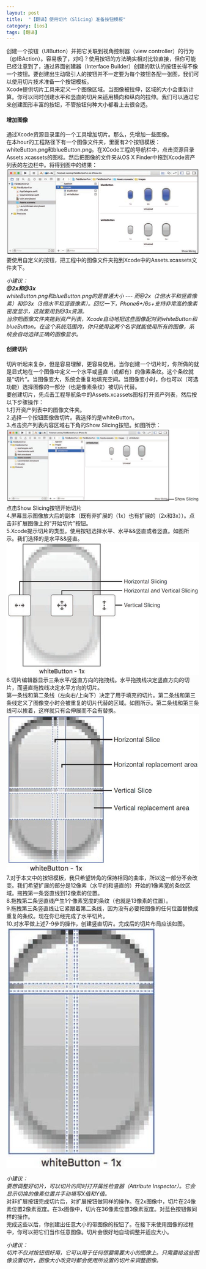 ```yaml
---
layout: post
title:  "【翻译】使用切片（Slicing）准备按钮模板"
category: [ios]
tags: [翻译]
---
```


创建一个按钮（UIButton）并把它关联到视角控制器（view controller）的行为（@IBAction）。容易极了，对吗？使用按钮的方法确实相对比较直接，但你可能已经注意到了，通过界面创建器（Interface Builder）创建的默认的按钮长得不像一个按钮。要创建出生动吸引人的按钮并不一定要为每个按钮各配一张图，我们可以使用切片技术准备一个按钮模板。  
Xcode提供切片工具来定义一个图像区域。当图像被拉伸，区域的大小会重新计算。你可以同时创建水平和竖直的切片来适用横向和纵向的拉伸。我们可以通过它来创建图形丰富的按钮，不管按钮何种大小都看上去很合适。

<!-- more -->

#### 增加图像
通过Xcode资源目录里的一个工具增加切片。那么，先增加一些图像。  
在本hour的工程路径下有一个图像文件夹，里面有2个按钮模板：whiteButton.png和blueButton.png。在XCode工程的导航栏中，点击资源目录Assets.xcassets的图标。然后把图像的文件夹从OS X Finder中拖到Xcode资产列表的左边栏中。将得到图中的结果：  
![图4](/image/ios-development-7-4.jpg)    
要使用自定义的按钮，把工程中的图像文件夹拖到Xcode中的Assets.xcassets文件夹下。  

*小建议：  
**@2x和@3x**  
whiteButton.png和blueButton.png的是普通大小 --- 而@2x（2倍水平和竖直像素）和@3x（3倍水平和竖直像素）。回忆一下，Phone6+/6s+支持非常高的像素密度显示，这就要用到@3x资源。  
当你把图像文件夹拖到资产列表，Xcode自动地把这些图像配对到whiteButton和blueButton。在这个系统范围内，你只使用这两个名字就能使用所有的图像，系统会自动选择正确的图像显示。*

#### 创建切片

切片听起来复杂，但是容易理解，更容易使用。当你创建一个切片时，你所做的就是显式地在一个图像中定义一个水平或竖直（或都有）的像素条纹。这个条纹就是“切片”。当图像变大，系统会重复地填充空间。当图像变小时，你也可以（可选功能）选择图像的一部分（也是像素条纹）被切片代替。  
要创建切片，先点击工程导航条中的Assets.xcassets图标打开资产列表，然后按以下步骤操作：  
1.打开资产列表中的图像文件夹。  
2.选择一个按钮图像做切片。我选择的是whiteButton。  
3.点击资产列表内容区域右下角的Show Slicing按钮。如图所示：  
![图5](/image/ios-development-7-5.jpg)  
点击Show Slicing按钮开始切片  
4.屏幕显示图像放大后的副本（既有非扩展的（1x）也有扩展的（2x和3x））。点击非扩展图像上的“开始切片”按钮。  
5.Xcode提示切片的类型。使用按钮选择水平、水平&&竖直或者竖直。如图所示。我们选择的是水平&&竖直。  
![图6](/image/ios-development-7-6.jpg)  
6.切片编辑器显示三条水平/竖直方向的拖拽线。水平拖拽线决定竖直方向的切片，而竖直拖拽线决定水平方向的切片。  
第一条线和第二条线（左向右/上向下）决定了用于填充的切片。第二条线和第三条线定义了图像变小时会被重复的切片代替的区域。如图所示。第二条线和第三条线可以挨着，这样就只有会伸展而不会有替换。
![图7](/image/ios-development-7-7.jpg)
7.对于本文中的按钮模板，我只希望转角的保持相同的曲率，所以这一部分不会改变。我们希望扩展的部分是12像素（水平的和竖直的）开始的1像素宽的条纹区域。拖拽第一条竖直线到12像素的位置。  
8.拖拽第二条竖直线产生1个像素宽度的条纹（也就是13像素的位置）。  
9.拖拽第三条竖直线让它紧跟着第二条线，因为没有必要把图像的任何位置替换成重复的条纹。现在你已经完成了水平切片。  
10.对水平做上述7-9步的操作，创建竖直切片。完成后的切片布局应该如图。  
![图8](/image/ios-development-7-8.jpg)  

*小建议：  
要想调整好切片，可以切片的同时打开属性检查器（Attribute Inspector）。它会显示切换的像素位置并手动填写X值和Y值。*   
对非扩展按钮完成切片后，对扩展按钮做同样的操作。在2x图像中，切片在24像素位置2像素宽度。在3x图像中，切片在36像素位置3像素宽度。对蓝色按钮做同样的操作。  
完成这些以后，你创建出任意大小的带图像的按钮了。在接下来使用图像的过程中，你可以把它们当作任意图像。切片会很好地自动调整并适应大小。

*小建议：  
切片不仅对按钮很好用，它可以用于任何想要需要大小的图像上。只需要给这些图像设置切片，图像大小改变时都会使用所设置的切片来调整图像。*
